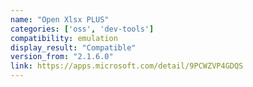 ```yaml
---
name: "Open Xlsx PLUS"
categories: ['oss', 'dev-tools']
compatibility: emulation
display_result: "Compatible"
version_from: "2.1.6.0"
link: https://apps.microsoft.com/detail/9PCWZVP4GDQS
---
```

